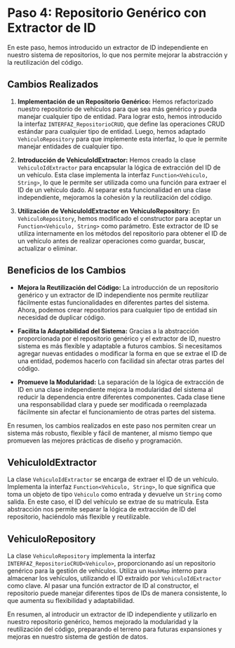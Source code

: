 # Paso 4: Repositorio Genérico con Extractor de ID

En este paso, hemos introducido un extractor de ID independiente en nuestro sistema de repositorios, lo que nos permite mejorar la abstracción y la reutilización del código.


## Cambios Realizados

1. **Implementación de un Repositorio Genérico:** Hemos refactorizado nuestro repositorio de vehículos para que sea más genérico y pueda manejar cualquier tipo de entidad. Para lograr esto, hemos introducido la interfaz `INTERFAZ_RepositorioCRUD`, que define las operaciones CRUD estándar para cualquier tipo de entidad. Luego, hemos adaptado `VehiculoRepository` para que implemente esta interfaz, lo que le permite manejar entidades de cualquier tipo.

2. **Introducción de VehiculoIdExtractor:** Hemos creado la clase `VehiculoIdExtractor` para encapsular la lógica de extracción del ID de un vehículo. Esta clase implementa la interfaz `Function<Vehiculo, String>`, lo que le permite ser utilizada como una función para extraer el ID de un vehículo dado. Al separar esta funcionalidad en una clase independiente, mejoramos la cohesión y la reutilización del código.

3. **Utilización de VehiculoIdExtractor en VehiculoRepository:** En `VehiculoRepository`, hemos modificado el constructor para aceptar un `Function<Vehiculo, String>` como parámetro. Este extractor de ID se utiliza internamente en los métodos del repositorio para obtener el ID de un vehículo antes de realizar operaciones como guardar, buscar, actualizar o eliminar.

## Beneficios de los Cambios

- **Mejora la Reutilización del Código:** La introducción de un repositorio genérico y un extractor de ID independiente nos permite reutilizar fácilmente estas funcionalidades en diferentes partes del sistema. Ahora, podemos crear repositorios para cualquier tipo de entidad sin necesidad de duplicar código.

- **Facilita la Adaptabilidad del Sistema:** Gracias a la abstracción proporcionada por el repositorio genérico y el extractor de ID, nuestro sistema es más flexible y adaptable a futuros cambios. Si necesitamos agregar nuevas entidades o modificar la forma en que se extrae el ID de una entidad, podemos hacerlo con facilidad sin afectar otras partes del código.

- **Promueve la Modularidad:** La separación de la lógica de extracción de ID en una clase independiente mejora la modularidad del sistema al reducir la dependencia entre diferentes componentes. Cada clase tiene una responsabilidad clara y puede ser modificada o reemplazada fácilmente sin afectar el funcionamiento de otras partes del sistema.


En resumen, los cambios realizados en este paso nos permiten crear un sistema más robusto, flexible y fácil de mantener, al mismo tiempo que promueven las mejores prácticas de diseño y programación.


## VehiculoIdExtractor

La clase `VehiculoIdExtractor` se encarga de extraer el ID de un vehículo. Implementa la interfaz `Function<Vehiculo, String>`, lo que significa que toma un objeto de tipo `Vehiculo` como entrada y devuelve un `String` como salida. En este caso, el ID del vehículo se extrae de su matrícula. Esta abstracción nos permite separar la lógica de extracción de ID del repositorio, haciéndolo más flexible y reutilizable.

## VehiculoRepository

La clase `VehiculoRepository` implementa la interfaz `INTERFAZ_RepositorioCRUD<Vehiculo>`, proporcionando así un repositorio genérico para la gestión de vehículos. Utiliza un `HashMap` interno para almacenar los vehículos, utilizando el ID extraído por `VehiculoIdExtractor` como clave. Al pasar una función extractor de ID al constructor, el repositorio puede manejar diferentes tipos de IDs de manera consistente, lo que aumenta su flexibilidad y adaptabilidad.

En resumen, al introducir un extractor de ID independiente y utilizarlo en nuestro repositorio genérico, hemos mejorado la modularidad y la reutilización del código, preparando el terreno para futuras expansiones y mejoras en nuestro sistema de gestión de datos.

